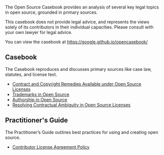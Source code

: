 The Open Source Casebook provides an analysis of several key legal topics in
open source, grounded in primary sources.

This casebook does not provide legal advice, and represents the views solely of
its contributors in their individual capacities. Please consult with your own
lawyer for legal advice.

You can view the casebook at <https://google.github.io/opencasebook/>

## Casebook

The Casebook reproduces and discusses primary sources like case law, statutes, and license text.

- [Contract and Copyright Remedies Available under Open Source Licenses](remedies.md)
- [Trademarks in Open Source](trademarks.md)
- [Authorship in Open Source](authorship.md)
- [Resolving Contractual Ambiguity in Open Source Licenses](ambiguity.md)

## Practitioner's Guide

The Practitioner’s Guide outlines best practices for using and creating open source.

- [Contributor License Agreement Policy](cla-policy.md)
